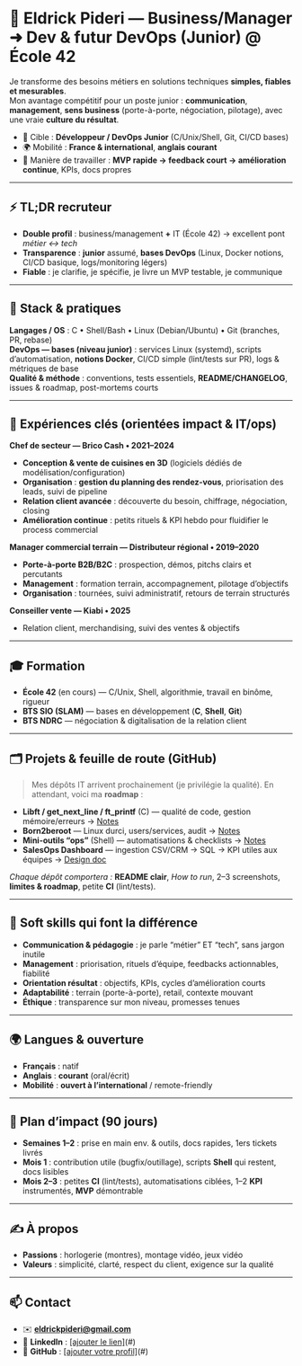 # 👋 Eldrick Pideri — Business/Manager ➜ Dev & futur DevOps (Junior) @ École 42

Je transforme des besoins métiers en solutions techniques **simples, fiables et mesurables**.  
Mon avantage compétitif pour un poste junior : **communication**, **management**, **sens business** (porte-à-porte, négociation, pilotage), avec une vraie **culture du résultat**.

- 🎯 Cible : **Développeur / DevOps Junior** (C/Unix/Shell, Git, CI/CD bases)
- 🌍 Mobilité : **France & international**, **anglais courant**
- 🔁 Manière de travailler : **MVP rapide → feedback court → amélioration continue**, KPIs, docs propres

---

## ⚡ TL;DR recruteur
- **Double profil** : business/management **+** IT (École 42) → excellent pont *métier ↔ tech*  
- **Transparence** : **junior** assumé, **bases DevOps** (Linux, Docker notions, CI/CD basique, logs/monitoring légers)  
- **Fiable** : je clarifie, je spécifie, je livre un MVP testable, je communique

---

## 🧰 Stack & pratiques
**Langages / OS** : C • Shell/Bash • Linux (Debian/Ubuntu) • Git (branches, PR, rebase)  
**DevOps — bases (niveau junior)** : services Linux (systemd), scripts d’automatisation, **notions Docker**, CI/CD simple (lint/tests sur PR), logs & métriques de base  
**Qualité & méthode** : conventions, tests essentiels, **README/CHANGELOG**, issues & roadmap, post-mortems courts

---

## 💼 Expériences clés (orientées impact & IT/ops)

**Chef de secteur — Brico Cash • 2021–2024**  
- **Conception & vente de cuisines en 3D** (logiciels dédiés de modélisation/configuration)  
- **Organisation** : **gestion du planning des rendez-vous**, priorisation des leads, suivi de pipeline  
- **Relation client avancée** : découverte du besoin, chiffrage, négociation, closing  
- **Amélioration continue** : petits rituels & KPI hebdo pour fluidifier le process commercial

**Manager commercial terrain — Distributeur régional • 2019–2020**  
- **Porte-à-porte B2B/B2C** : prospection, démos, pitchs clairs et percutants  
- **Management** : formation terrain, accompagnement, pilotage d’objectifs  
- **Organisation** : tournées, suivi administratif, retours de terrain structurés

**Conseiller vente — Kiabi • 2025**  
- Relation client, merchandising, suivi des ventes & objectifs

---

## 🎓 Formation
- **École 42** (en cours) — C/Unix, Shell, algorithmie, travail en binôme, rigueur  
- **BTS SIO (SLAM)** — bases en développement (**C**, **Shell**, **Git**)  
- **BTS NDRC** — négociation & digitalisation de la relation client

---

## 🗂️ Projets & feuille de route (GitHub)
> Mes dépôts IT arrivent prochainement (je privilégie la qualité). En attendant, voici ma **roadmap** :

- **Libft / get_next_line / ft_printf** (C) — qualité de code, gestion mémoire/erreurs → [Notes](#)
- **Born2beroot** — Linux durci, users/services, audit → [Notes](#)
- **Mini-outils “ops”** (Shell) — automatisations & checklists → [Notes](#)
- **SalesOps Dashboard** — ingestion CSV/CRM → SQL → KPI utiles aux équipes → [Design doc](#)

*Chaque dépôt comportera :* **README clair**, *How to run*, 2–3 screenshots, **limites & roadmap**, petite **CI** (lint/tests).

---

## 🧩 Soft skills qui font la différence
- **Communication & pédagogie** : je parle “métier” ET “tech”, sans jargon inutile  
- **Management** : priorisation, rituels d’équipe, feedbacks actionnables, fiabilité  
- **Orientation résultat** : objectifs, KPIs, cycles d’amélioration courts  
- **Adaptabilité** : terrain (porte-à-porte), retail, contexte mouvant  
- **Éthique** : transparence sur mon niveau, promesses tenues

---

## 🌍 Langues & ouverture
- **Français** : natif  
- **Anglais** : **courant** (oral/écrit)  
- **Mobilité** : **ouvert à l’international** / remote-friendly

---

## 🎯 Plan d’impact (90 jours)
- **Semaines 1–2** : prise en main env. & outils, docs rapides, 1ers tickets livrés  
- **Mois 1** : contribution utile (bugfix/outillage), scripts **Shell** qui restent, docs lisibles  
- **Mois 2–3** : petites **CI** (lint/tests), automatisations ciblées, 1–2 **KPI** instrumentés, **MVP** démontrable

---

## ✍️ À propos
- **Passions** : horlogerie (montres), montage vidéo, jeux vidéo  
- **Valeurs** : simplicité, clarté, respect du client, exigence sur la qualité

---

## 📫 Contact
- ✉️ **eldrickpideri@gmail.com**  
- 🔗 **LinkedIn** : [[ajouter le lien]](https://www.linkedin.com/in/eldrick-pideri-251641325?utm_source=share&utm_campaign=share_via&utm_content=profile&utm_medium=ios_app)(#)  
- 🐙 **GitHub** : [[ajouter votre profil]](https://github.com/EldrickPortfolio)(#)
